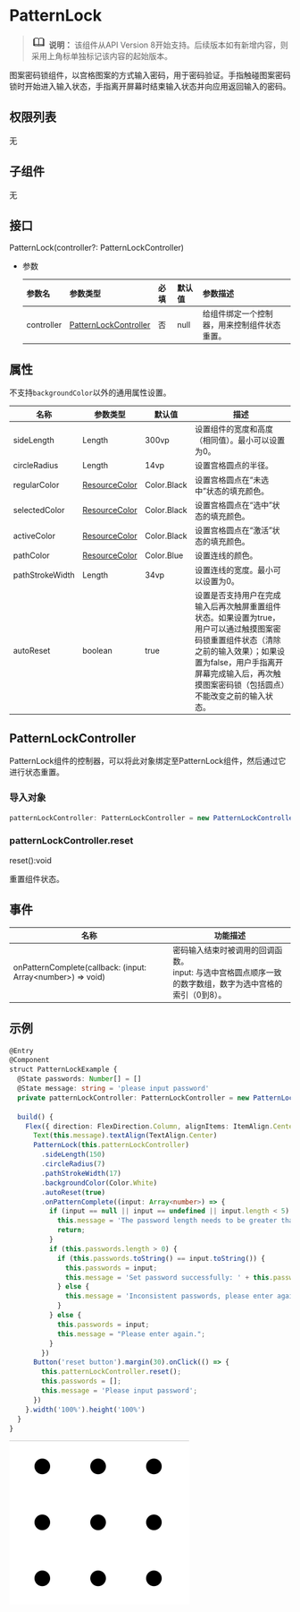 # PatternLock

> ![icon-note.gif](public_sys-resources/icon-note.gif) **说明：** 该组件从API Version 8开始支持。后续版本如有新增内容，则采用上角标单独标记该内容的起始版本。

图案密码锁组件，以宫格图案的方式输入密码，用于密码验证。手指触碰图案密码锁时开始进入输入状态，手指离开屏幕时结束输入状态并向应用返回输入的密码。

## 权限列表

无

## 子组件

无

##  接口

PatternLock(controller?: PatternLockController)

- 参数

  | 参数名     | 参数类型                                        | 必填 | 默认值 | 参数描述                                     |
  | ---------- | ----------------------------------------------- | ---- | ------ | -------------------------------------------- |
  | controller | [PatternLockController](#PatternLockController) | 否   | null   | 给组件绑定一个控制器，用来控制组件状态重置。 |

## 属性

不支持`backgroundColor`以外的通用属性设置。

| 名称            | 参数类型                                                 | 默认值      | 描述                                                         |
| --------------- | -------------------------------------------------------- | ----------- | ------------------------------------------------------------ |
| sideLength      | Length                                                   | 300vp       | 设置组件的宽度和高度（相同值）。最小可以设置为0。            |
| circleRadius    | Length                                                   | 14vp        | 设置宫格圆点的半径。                                         |
| regularColor    | [ResourceColor](../../ui/ts-types.md#resourcecolor类型8) | Color.Black | 设置宫格圆点在“未选中”状态的填充颜色。                       |
| selectedColor   | [ResourceColor](../../ui/ts-types.md#resourcecolor类型8) | Color.Black | 设置宫格圆点在“选中”状态的填充颜色。                         |
| activeColor     | [ResourceColor](../../ui/ts-types.md#resourcecolor类型8) | Color.Black | 设置宫格圆点在“激活”状态的填充颜色。                         |
| pathColor       | [ResourceColor](../../ui/ts-types.md#resourcecolor类型8) | Color.Blue  | 设置连线的颜色。                                             |
| pathStrokeWidth | Length                                                   | 34vp        | 设置连线的宽度。最小可以设置为0。                            |
| autoReset       | boolean                                                  | true        | 设置是否支持用户在完成输入后再次触屏重置组件状态。如果设置为true，用户可以通过触摸图案密码锁重置组件状态（清除之前的输入效果）；如果设置为false，用户手指离开屏幕完成输入后，再次触摸图案密码锁（包括圆点）不能改变之前的输入状态。 |

## PatternLockController

PatternLock组件的控制器，可以将此对象绑定至PatternLock组件，然后通过它进行状态重置。

### 导入对象

```typescript
patternLockController: PatternLockController = new PatternLockController()
```

### patternLockController.reset

reset():void

重置组件状态。

## 事件

| 名称          | 功能描述                                                     |
| -------------------------------------------------------- | ------------------------------------------------------------ |
| onPatternComplete(callback: (input: Array\<number\>) => void) | 密码输入结束时被调用的回调函数。<br />input: 与选中宫格圆点顺序一致的数字数组，数字为选中宫格的索引（0到8）。 |

##  示例

```typescript
@Entry
@Component
struct PatternLockExample {
  @State passwords: Number[] = []
  @State message: string = 'please input password'
  private patternLockController: PatternLockController = new PatternLockController()
  
  build() {
    Flex({ direction: FlexDirection.Column, alignItems: ItemAlign.Center, justifyContent: FlexAlign.Center }) {
      Text(this.message).textAlign(TextAlign.Center)
      PatternLock(this.patternLockController)
        .sideLength(150)
        .circleRadius(7)
        .pathStrokeWidth(17)
        .backgroundColor(Color.White)
        .autoReset(true)
        .onPatternComplete((input: Array<number>) => {
          if (input == null || input == undefined || input.length < 5) {
            this.message = 'The password length needs to be greater than 5.';
            return;
          }
          if (this.passwords.length > 0) {
            if (this.passwords.toString() == input.toString()) {
              this.passwords = input;
              this.message = 'Set password successfully: ' + this.passwords.toString();
            } else {
              this.message = 'Inconsistent passwords, please enter again.';
            }
          } else {
            this.passwords = input;
            this.message = "Please enter again.";
          }
        })
      Button('reset button').margin(30).onClick(() => {
        this.patternLockController.reset();
        this.passwords = [];
        this.message = 'Please input password';
      })
    }.width('100%').height('100%')
  }
}
```

![patternlock](figures/patternlock.gif)

